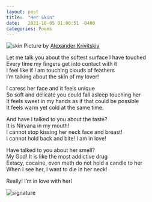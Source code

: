 ```yaml
---
layout: post
title:  "Her Skin"
date:   2021-10-05 01:00:51 -0400
categories: Poems
---
```

![skin](https://images.pexels.com/photos/8467562/pexels-photo-8467562.jpeg?auto=compress&cs=tinysrgb&dpr=2&h=650&w=940)
Picture by [Alexander Krivitskiy](https://www.pexels.com/@krivitskiy)<br>

Let me talk you about the softest surface I have touched <br>
Every time my fingers get into contact with it <br>
I feel like if I am touching clouds of feathers <br>
I’m talking about the skin of my lover! <br>

I caress her face and it feels unique <br>
So soft and delicate you could fall asleep touching her <br>
It feels sweet in my hands as if that could be possible <br>
It feels warm yet cold at the same time. <br>

And have I talked to you about the taste? <br>
It is Nirvana in my mouth! <br>
I cannot stop kissing her neck face and breast!  <br>
I cannot hold back and bite! I am in love! <br>

Have talked to you about her smell? <br>
My God! It is like the most addictive drug <br>
Extacy, cocaine, even meth do not hold a candle to her <br>
When I see her, I want to die in her neck! <br>

Really! I’m in love with her! <br>

![signature](https://robertalberto.com/ttdlmr.png)
